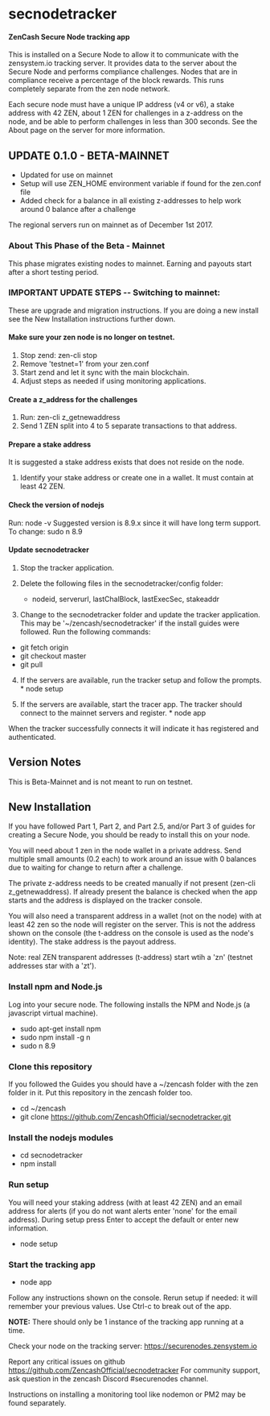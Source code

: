 # secnodetracker
#### ZenCash Secure Node tracking app

This is installed on a Secure Node to allow it to communicate with the zensystem.io tracking server. It provides data to the server about the Secure Node and performs compliance challenges. Nodes that are in compliance receive a percentage of the block rewards. This runs completely separate from the zen node network.

Each secure node must have a unique IP address (v4 or v6), a stake address with 42 ZEN, about 1 ZEN for challenges in a z-address on the node, and be able to perform challenges in less than 300 seconds.  See the About page on the server for more information.  


## UPDATE 0.1.0 - BETA-MAINNET
 - Updated for use on mainnet
 - Setup will use ZEN_HOME environment variable if found for the zen.conf file
 - Added check for a balance in all existing z-addresses to help work around 0 balance after a challenge

The regional servers run on mainnet as of December 1st 2017.

### About This Phase of the Beta - Mainnet
 This phase migrates existing nodes to mainnet. Earning and payouts start after a short testing period.
 
 
### IMPORTANT UPDATE STEPS -- Switching to mainnet:
These are upgrade and migration instructions.  If you are doing a new install see the New Installation instructions further down.

  #### Make sure your zen node is no longer on testnet.  
   1. Stop zend:  zen-cli stop
   2. Remove 'testnet=1' from your zen.conf 
   3. Start zend and let it sync with the main blockchain.
   4. Adjust steps as needed if using monitoring applications.

   #### Create a z_address for the challenges 
   1. Run: zen-cli z_getnewaddress
   2. Send 1 ZEN split into 4 to 5 separate transactions to that address.

   #### Prepare a stake address
   It is suggested a stake address exists that does not reside on the node.
   1. Identify your stake address or create one in a wallet. It must contain at least 42 ZEN.
  
  #### Check the version of nodejs
  Run: node -v
  Suggested version is 8.9.x since it will have long term support.
  To change: sudo n 8.9

   #### Update secnodetracker
  1. Stop the tracker application.

  2. Delete the following files in the secnodetracker/config folder:
      - nodeid, serverurl, lastChalBlock, lastExecSec, stakeaddr

  3. Change to the secnodetracker folder and update the tracker application. 
  This may be '~/zencash/secnodetracker' if the install guides were followed. Run the following commands:
   * git fetch origin
   * git checkout master
   * git pull


  4. If the servers are available, run the tracker setup and follow the prompts.
    * node setup

  5. If the servers are available, start the tracer app. The tracker should connect to the mainnet servers and register.
    * node app

  When the tracker successfully connects it will indicate it has registered and authenticated.


## Version Notes
This is Beta-Mainnet and is not meant to run on testnet. 


## New Installation
If you have followed Part 1, Part 2, and Part 2.5, and/or Part 3 of guides for creating a Secure Node, you should be ready to install this on your node. 

You will need about 1 zen in the node wallet in a private address. Send multiple small amounts (0.2 each) to work around an issue with 0 balances due to waiting for change to return after a challenge. 

The private z-address needs to be created manually if not present (zen-cli z_getnewaddress).  If already present the balance is checked when the app starts and the address is displayed on the tracker console.

You will also need a transparent address in a wallet (not on the node) with at least 42 zen so the node will register on the server. This is not the address shown on the console (the t-address on the console is used as the node's identity). The stake address is the payout address.

Note: real ZEN transparent addresses (t-address) start wtih a 'zn' (testnet addresses star with a 'zt').

### Install npm and Node.js
Log into your secure node.  The following installs the NPM and Node.js (a javascript virtual machine). 

  * sudo apt-get install npm
  * sudo npm install -g n
  * sudo n 8.9

### Clone this repository
If you followed the Guides you should have a ~/zencash folder with the zen folder in it. 
Put this repository in the zencash folder too. 

  * cd ~/zencash
  * git clone https://github.com/ZencashOfficial/secnodetracker.git
  
### Install the nodejs modules

   * cd secnodetracker
   * npm install
   
### Run setup
You will need your staking address (with at least 42 ZEN) and an email address for alerts (if you do not want alerts enter 'none' for the email address).  During setup press Enter to accept the default or enter new information.

  * node setup


### Start the tracking app

  * node app
 
Follow any instructions shown on the console.  Rerun setup if needed: it will remember your previous values. 
Use Ctrl-c to break out of the app. 

**NOTE:**  There should only be 1 instance of the tracking app running at a time.
 
Check your node on the tracking server:  https://securenodes.zensystem.io
  
Report any critical issues on github https://github.com/ZencashOfficial/secnodetracker
For community support, ask question in the zencash Discord #securenodes channel. 


Instructions on installing a monitoring tool like nodemon or PM2 may be found separately.

  


